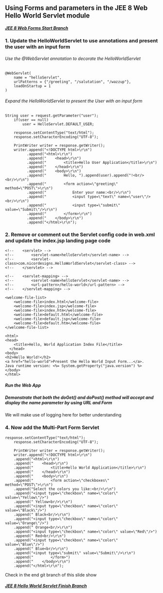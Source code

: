 ## Using Forms and parameters in the JEE 8 Web Hello World Servlet module

##### [JEE 8 Web Forms Start Branch](https://github.com/NicorDesigns/javawebdevcourse/tree/jee8web-debug-start)

### 1. Update the HelloWorldServlet to use annotations and present the user with an input form

###### Use the @WebServlet annotation to decorate the HelloWorldServlet

	@WebServlet(
        name = "helloServlet",
        urlPatterns = {"/greeting", "/salutation", "/wazzup"},
        loadOnStartup = 1
	)

###### Expand the HelloWorldServlet to present the User with an input form

	String user = request.getParameter("user");
        if(user == null)
            user = HelloServlet.DEFAULT_USER;

        response.setContentType("text/html");
        response.setCharacterEncoding("UTF-8");

        PrintWriter writer = response.getWriter();
        writer.append("<!DOCTYPE html>\r\n")
              .append("<html>\r\n")
              .append("    <head>\r\n")
              .append("        <title>Hello User Application</title>\r\n")
              .append("    </head>\r\n")
              .append("    <body>\r\n")
              .append("        Hello, ").append(user).append("!<br/><br/>\r\n")
              .append("        <form action=\"greeting\" method=\"POST\">\r\n")
              .append("            Enter your name:<br/>\r\n")
              .append("            <input type=\"text\" name=\"user\"/><br/>\r\n")
              .append("            <input type=\"submit\" value=\"Submit\"/>\r\n")
              .append("        </form>\r\n")
              .append("    </body>\r\n")
              .append("</html>\r\n");
	
### 2. Remove or comment out the Servlet config code in web.xml and update the index.jsp landing page code

	<!-- 	<servlet> -->
	<!-- 		<servlet-name>helloServlet</servlet-name> -->
	<!-- 		<servlet-class>com.nicordesigns.HelloWorldServlet</servlet-class> -->
	<!-- 	</servlet> -->
	
	<!-- 	<servlet-mapping> -->
	<!-- 		<servlet-name>helloServlet</servlet-name> -->
	<!-- 		<url-pattern>/hello-world</url-pattern> -->
	<!-- 	</servlet-mapping> -->
	
	<welcome-file-list>
		<welcome-file>index.html</welcome-file>
		<welcome-file>index.jsp</welcome-file>
		<welcome-file>index.htm</welcome-file>
		<welcome-file>default.html</welcome-file>
		<welcome-file>default.jsp</welcome-file>
		<welcome-file>default.htm</welcome-file>
	</welcome-file-list>
	
	<html>
	<head>
	    <title>Hello, World Application Index File</title>
	  </head>
	<body>
	<h2>Hello World!</h2>
	<a href="hello-world">Present the Hello World Input Form...</a>.
	Java runtime version: <%= System.getProperty("java.version") %>
	</body>
	</html>
	
	

##### Run the Web App

##### Demonstrate that both the doGet() and doPost() method will accept and display the name parameter by using URL and Form

We will make use of logging here for better understanding 

### 4. Now add the Multi-Part Form Servlet


	response.setContentType("text/html");
        response.setCharacterEncoding("UTF-8");

        PrintWriter writer = response.getWriter();
        writer.append("<!DOCTYPE html>\r\n")
        .append("<html>\r\n")
        .append("    <head>\r\n")
        .append("        <title>Hello World Application</title>\r\n")
        .append("    </head>\r\n")
        .append("    <body>\r\n")
        .append("        <form action=\"checkboxes\" method=\"POST\">\r\n")
        .append("Select the colors you like:<br/>\r\n")
        .append("<input type=\"checkbox\" name=\"color\" value=\"Yellow\"/>")
        .append(" Yellow<br/>\r\n")
        .append("<input type=\"checkbox\" name=\"color\" value=\"Black\"/>")
        .append(" Black<br/>\r\n")
        .append("<input type=\"checkbox\" name=\"color\" value=\"Orange\"/>")
        .append(" Orange<br/>\r\n")
        .append("<input type=\"checkbox\" name=\"color\" value=\"Red\"/>")
        .append(" Red<br/>\r\n")
        .append("<input type=\"checkbox\" name=\"color\" value=\"Blue\"/>")
        .append(" Blue<br/>\r\n")
        .append("<input type=\"submit\" value=\"Submit\"/>\r\n")
        .append("        </form>")
        .append("    </body>\r\n")
        .append("</html>\r\n");
	 

 

Check in the end git branch of this slide show 
##### [JEE 8 Hello World Servlet Finish Branch](https://github.com/NicorDesigns/javawebdevcourse/tree/jee8web-servlet-finish)

    

